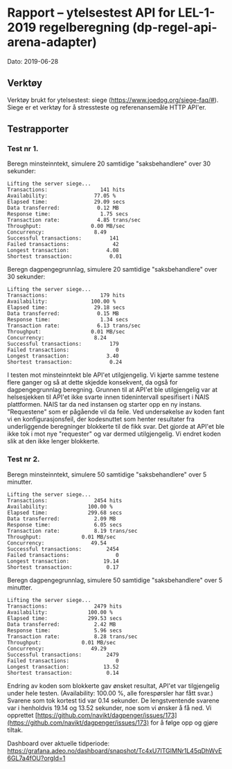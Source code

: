 # Rapport – ytelsestest API for LEL-1-2019 regelberegning (dp-regel-api-arena-adapter) 

Dato: 2019-06-28

## Verktøy
Verktøy brukt for ytelsestest: siege (https://www.joedog.org/siege-faq/#). Siege er et verktøy for å stressteste og referenansemåle HTTP API'er. 



## Testrapporter


### Test nr 1.  

Beregn minsteinntekt, simulere 20 samtidige "saksbehandlere" over 30 sekunder:

```
Lifting the server siege...
Transactions:                 141 hits
Availability:               77.05 %
Elapsed time:               29.09 secs
Data transferred:            0.12 MB
Response time:                1.75 secs
Transaction rate:            4.85 trans/sec
Throughput:                0.00 MB/sec
Concurrency:                8.49
Successful transactions:         141
Failed transactions:              42
Longest transaction:            4.08
Shortest transaction:            0.01
```


Beregn dagpengegrunnlag, simulere 20 samtidige "saksbehandlere" over 30 sekunder:

```
Lifting the server siege...
Transactions:                 179 hits
Availability:              100.00 %
Elapsed time:               29.18 secs
Data transferred:            0.15 MB
Response time:                1.34 secs
Transaction rate:            6.13 trans/sec
Throughput:                0.01 MB/sec
Concurrency:                8.24
Successful transactions:         179
Failed transactions:               0
Longest transaction:            3.40
Shortest transaction:            0.24
```

I testen mot minsteinntekt ble API'et utilgjengelig. Vi kjørte samme testene flere ganger og så at dette skjedde konsekvent, da også for dagpengegrunnlag beregning. Grunnen til at API'et ble utilgjengelig var at helsesjekken til API'et ikke svarte innen tidenintervall spesifisert i NAIS plattformen. 
NAIS tar da ned instansen og starter opp en ny instans. "Requestene" som er pågående vil da feile. 
Ved undersøkelse av koden fant vi en konfigurasjonsfeil, der kodesnuttet som henter resultater fra underliggende beregninger blokkerte til de fikk svar. Det gjorde at API'et ble ikke tok i mot nye "requester" og var dermed utilgjengelig. Vi endret koden slik at den ikke lenger blokkerte. 

### Test nr 2. 

Beregn minsteinntekt, simulere 50 samtidige "saksbehandlere" over 5 minutter.

```
Lifting the server siege...
Transactions:		        2454 hits
Availability:		      100.00 %
Elapsed time:		      299.68 secs
Data transferred:	        2.09 MB
Response time:		        6.05 secs
Transaction rate:	        8.19 trans/sec
Throughput:		        0.01 MB/sec
Concurrency:		       49.54
Successful transactions:        2454
Failed transactions:	           0
Longest transaction:	       19.14
Shortest transaction:	        0.17
```

Beregn dagpengegrunnlag, simulere 50 samtidige "saksbehandlere" over 5 minutter.

```
Lifting the server siege...
Transactions:		        2479 hits
Availability:		      100.00 %
Elapsed time:		      299.53 secs
Data transferred:	        2.42 MB
Response time:		        5.96 secs
Transaction rate:	        8.28 trans/sec
Throughput:		        0.01 MB/sec
Concurrency:		       49.29
Successful transactions:        2479
Failed transactions:	           0
Longest transaction:	       13.52
Shortest transaction:	        0.14
```

Endring av koden som blokkerte gav ønsket resultat, API'et var tilgjengelig under hele testen. (Availability: 100.00 %, alle forespørsler har fått svar.) 
Svarene som tok kortest tid var 0.14 sekunder. 
De lengstventende svarene var i henholdvis 19.14 og 13.52 sekunder, noe som vi ønsker å få ned. Vi opprettet [https://github.com/navikt/dagpenger/issues/173](https://github.com/navikt/dagpenger/issues/173) for å følge opp og gjøre tiltak.

Dashboard over aktuelle tidperiode: https://grafana.adeo.no/dashboard/snapshot/Tc4xU7ITGIMNr1L45qDhWvE6GL7a4fOU?orgId=1 




